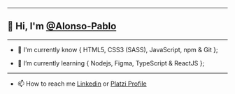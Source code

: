 
------------
## 👋 Hi, I'm [@Alonso-Pablo](https://github.com/Alonso-Pablo "@Alonso-Pablo")

------------
- 🌲 I'm currently know {
	HTML5, CSS3 (SASS), JavaScript, npm & Git
};

- 🌱 I’m currently learning {
	 Nodejs, Figma, TypeScript & ReactJS
};

------------


- 📫 How to reach me
	[Linkedin](https://www.linkedin.com/in/pablo-nicol%C3%A1s-alonso-884510211/ "Linkedin") or
	[Platzi Profile](https://platzi.com/p/Alonso-Pablo/ "Platzi Profile")
	
	<!---
------------
- Repository:
- 0001 - Work in Progress
- E523 - Clone
- 7E57 - Test
- F11E - Files


Alonso-Pablo/Alonso-Pablo is a ✨ special ✨ repository because its `README.md` (this file) appears on your GitHub profile.
You can click the Preview link to take a look at your changes.
--->
